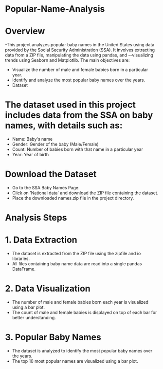 # Popular-Name-Analysis
# Overview
-This project analyzes popular baby names in the United States using data provided by the Social Security Administration (SSA). It involves extracting data from a ZIP file, manipulating the data using pandas, and --visualizing trends using Seaborn and Matplotlib. The main objectives are:

- Visualize the number of male and female babies born in a particular year.
- Identify and analyze the most popular baby names over the years.
- Dataset
# The dataset used in this project includes data from the SSA on baby names, with details such as:

- Name: Baby's name
- Gender: Gender of the baby (Male/Female)
- Count: Number of babies born with that name in a particular year
- Year: Year of birth
# Download the Dataset
- Go to the SSA Baby Names Page.
- Click on 'National data' and download the ZIP file containing the dataset.
- Place the downloaded names.zip file in the project directory.
# Analysis Steps
# 1. Data Extraction
- The dataset is extracted from the ZIP file using the zipfile and io libraries.
- All files containing baby name data are read into a single pandas DataFrame.
# 2. Data Visualization
- The number of male and female babies born each year is visualized using a bar plot.
- The count of male and female babies is displayed on top of each bar for better understanding.
# 3. Popular Baby Names
- The dataset is analyzed to identify the most popular baby names over the years.
- The top 10 most popular names are visualized using a bar plot.
